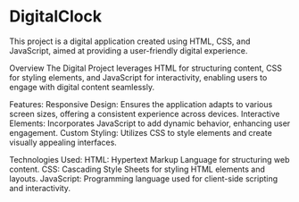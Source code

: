 # DigitalClock
This project is a digital application created using HTML, CSS, and JavaScript, aimed at providing a user-friendly digital experience.

Overview
The Digital Project leverages HTML for structuring content, CSS for styling elements, and JavaScript for interactivity, enabling users to engage with digital content seamlessly.

Features:
Responsive Design: Ensures the application adapts to various screen sizes, offering a consistent experience across devices.
Interactive Elements: Incorporates JavaScript to add dynamic behavior, enhancing user engagement.
Custom Styling: Utilizes CSS to style elements and create visually appealing interfaces.

Technologies Used:
HTML: Hypertext Markup Language for structuring web content.
CSS: Cascading Style Sheets for styling HTML elements and layouts.
JavaScript: Programming language used for client-side scripting and interactivity.


